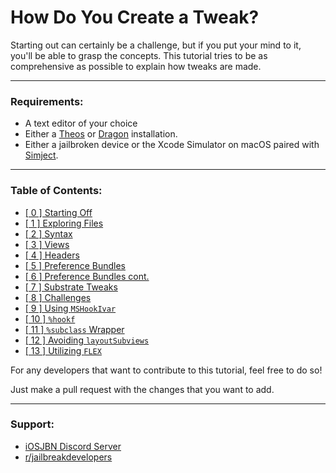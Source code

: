 <!-- markdownlint-disable MD001 MD026 -->

# How Do You Create a Tweak?

Starting out can certainly be a challenge, but if you put your mind to it, you'll be able to grasp the concepts.
This tutorial tries to be as comprehensive as possible to explain how tweaks are made.

---

### Requirements:

- A text editor of your choice
- Either a [Theos](https://theos.dev) or [Dragon](https://dragon.krit.me/en/latest/) installation.
- Either a jailbroken device or the Xcode Simulator on macOS paired with [Simject](https://github.com/akemin-dayo/simject).

---

### Table of Contents:

- [[ 0 ] Starting Off](./p0_starting_off.md)
- [[ 1 ] Exploring Files](./p1_explore_files.md)
- [[ 2 ] Syntax](./p2_syntax.md)
- [[ 3 ] Views](./p3_views.md)
- [[ 4 ] Headers](./p4_headers.md)
- [[ 5 ] Preference Bundles](./p5_prefbundle.md)
- [[ 6 ] Preference Bundles cont.](./p6_prefbundlept2.md)
- [[ 7 ] Substrate Tweaks](./p7_substratetweaks.md)
- [[ 8 ] Challenges](./p8_challenges.md)
- [[ 9 ] Using `MSHookIvar`](./p9_mshookivar.md)
- [[ 10 ] `%hookf`](./p10_hookf.md)
- [[ 11 ] `%subclass` Wrapper](./p11_subclassWrapper.md)
- [[ 12 ] Avoiding `layoutSubviews`](./p12_noLayoutSubviews.md)
- [[ 13 ] Utilizing `FLEX`](./p13_advanced_flex.md)

For any developers that want to contribute to this tutorial, feel free to do so!

Just make a pull request with the changes that you want to add.

---

### Support:

- [iOSJBN Discord Server](https://discord.gg/K3wGBBhPqp)
- [r/jailbreakdevelopers](https://reddit.com/r/jailbreakdevelopers)
